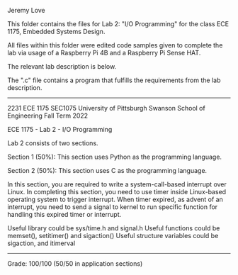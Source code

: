 Jeremy Love

This folder contains the files for Lab 2: "I/O Programming" for the class 
  ECE 1175, Embedded Systems Design.

All files within this folder were edited code samples given to complete the
  lab via usage of a Raspberry Pi 4B and a Raspberry Pi Sense HAT.

The relevant lab description is below.

The ".c" file contains a program that fulfills the requirements from the 
  lab description.

-----------------------------------------------------------------------------

2231 ECE 1175 SEC1075
University of Pittsburgh
Swanson School of Engineering
Fall Term 2022

ECE 1175 - Lab 2 - I/O Programming

Lab 2 consists of two sections.

Section 1 (50%): This section uses Python as the programming language.

Section 2 (50%): This section uses C as the programming language.

In this section, you are required to write a system-call-based interrupt 
  over Linux. In completing this section, you need to use timer inside 
  Linux-based operating system to trigger interrupt. When timer expired, 
  as advent of an interrupt, you need to send a signal to kernel to run 
  specific function for handling this expired timer or interrupt.

Useful library could be sys/time.h and signal.h
Useful functions could be memset(), setitimer() and sigaction()
Useful structure variables could be sigaction, and itimerval

-----------------------------------------------------------------------------

Grade: 100/100 (50/50 in application sections)